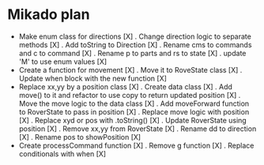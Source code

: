 
# Mikado plan 

+ Make enum class for directions [X]
    . Change direction logic to separate methods [X]
    . Add toString to Direction [X]
    . Rename cms to commands and c to command [X]
    . Rename p to parts and rs to state [X]
    . update 'M' to use enum values [X]
+ Create a function for movement [X]
    . Move it to RoveState class [X]
    . Update when block with the new function [X]
+ Replace xx,yy by a position class [X]
    . Create data class [X]
        . Add move() to it and refactor to use copy to return updated position [X]
    . Move the move logic to the data class [X]
        . Add moveForward function to RoverState to pass in position [X]
    . Replace move logic with position [X]
    . Replace xyd or pos with .toString() [X]
    . Update RoverState using position [X]
    . Remove xx,yy from RoverState [X]
    . Rename dd to direction [X]
    . Rename pos to showPosition [X]
+  Create processCommand function [X]
    . Remove g function [X]
    . Replace conditionals with when [X]
